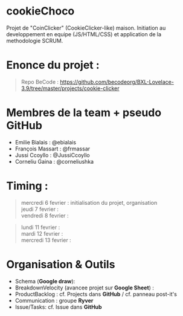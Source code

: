 # cookieChoco
Projet de "CoinClicker" (CookieClicker-like) maison. Initiation au developpement en equipe (JS/HTML/CSS) et application de la methodologie SCRUM.

# Enonce du projet : 

>Repo BeCode :
>https://github.com/becodeorg/BXL-Lovelace-3.9/tree/master/projects/cookie-clicker

# Membres de la team + pseudo GitHub
- Emilie Bialais : @ebialais
- François Massart : @frmassar
- Jussi Ccoyllo : @JussiCcoyllo
- Corneliu Gaina : @corneliushka

# Timing :

>mercredi 6 fevrier : initialisation du projet, organisation  
>jeudi 7 fevrier :   
>vendredi 8 fevrier : 

>lundi 11 fevrier :  
>mardi 12 fevrier :   
>mercredi 13 fevrier :   

# Organisation & Outils

- Schema (**Google draw**):  
- BreakdownVelocity (avancee projet sur **Google Sheet**) :  
- ProductBacklog : cf. Projects dans **GitHub** / cf. panneau post-it's  
- Communication : groupe **Ryver**  
- Issue/Tasks: cf. Issue dans **GitHub**  
